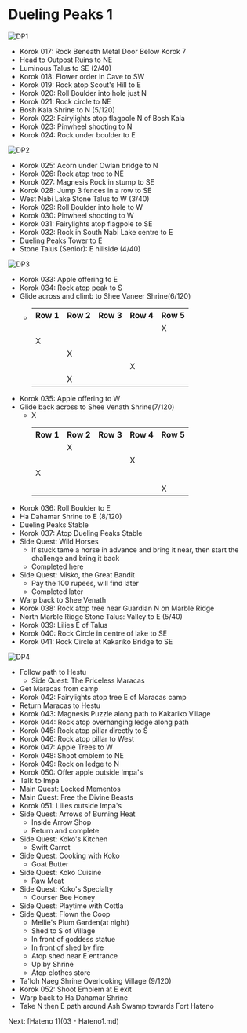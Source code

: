 # Dueling Peaks 1

![DP1](images/DP1.PNG)

* Korok 017: Rock Beneath Metal Door Below Korok 7
* Head to Outpost Ruins to NE
* Luminous Talus to SE (2/40)
* Korok 018: Flower order in Cave to SW
* Korok 019: Rock atop Scout's Hill to E
* Korok 020: Roll Boulder into hole just N
* Korok 021: Rock circle to NE
* Bosh Kala Shrine to N (5/120)
* Korok 022: Fairylights atop flagpole N of Bosh Kala
* Korok 023: Pinwheel shooting to N
* Korok 024: Rock under boulder to E

![DP2](images/DP2.PNG)

* Korok 025: Acorn under Owlan bridge to N
* Korok 026: Rock atop tree to NE
* Korok 027: Magnesis Rock in stump to SE
* Korok 028: Jump 3 fences in a row to SE
* West Nabi Lake Stone Talus to W (3/40)
* Korok 029: Roll Boulder into hole to W
* Korok 030: Pinwheel shooting to W
* Korok 031: Fairylights atop flagpole to SE
* Korok 032: Rock in South Nabi Lake centre to E
* Dueling Peaks Tower to E
* Stone Talus (Senior): E hillside (4/40)

![DP3](images/DP3.PNG)

* Korok 033: Apple offering to E
* Korok 034: Rock atop peak to S
* Glide across and climb to Shee Vaneer Shrine(6/120)
  * <table>
      <tr><th>Row 1</th><th>Row 2</th><th>Row 3</th><th>Row 4</th><th>Row 5</th></tr>
      <tr><td></td><td></td><td></td><td></td><td>X</td></tr>
      <tr><td>X</td><td></td><td></td><td></td><td></td></tr>
      <tr><td></td><td>X</td><td></td><td></td><td></td></tr>
      <tr><td></td><td></td><td></td><td>X</td><td></td></tr>
      <tr><td></td><td>X</td><td></td><td></td><td></td></tr>
    </table>
* Korok 035: Apple offering to W
* Glide back across to Shee Venath Shrine(7/120)
  * <table>
      <tr><th>Row 1</th><th>Row 2</th><th>Row 3</th><th>Row 4</th><th>Row 5</th></tr>
      <tr><td></td><td>X</td><td></td><td></td><td></td></tr>
      <tr><td></td><td></td><td></td><td>X</td><td></td></tr>
      <tr><td>X</td><td></td><td></td><td></td><td></td></tr>
      <tr><td></td><td></td>X<td></td><td></td><td></td></tr>
      <tr><td></td><td></td><td></td><td></td><td>X</td></tr>
    </table>
* Korok 036: Roll Boulder to E
* Ha Dahamar Shrine to E (8/120)
* Dueling Peaks Stable
* Korok 037: Atop Dueling Peaks Stable
* Side Quest: Wild Horses
  * If stuck tame a horse in advance and bring it near, then start the challenge and bring it back
  * Completed here
* Side Quest: Misko, the Great Bandit
  * Pay the 100 rupees, will find later
  * Completed later
* Warp back to Shee Venath
* Korok 038: Rock atop tree near Guardian N on Marble Ridge
* North Marble Ridge Stone Talus: Valley to E (5/40)
* Korok 039: Lilies E of Talus
* Korok 040: Rock Circle in centre of lake to SE
* Korok 041: Rock Circle at Kakariko Bridge to SE

![DP4](images/DP4.PNG)

* Follow path to Hestu
  * Side Quest: The Priceless Maracas
* Get Maracas from camp
* Korok 042: Fairylights atop tree E of Maracas camp
* Return Maracas to Hestu
* Korok 043: Magnesis Puzzle along path to Kakariko Village
* Korok 044: Rock atop overhanging ledge along path
* Korok 045: Rock atop pillar directly to S
* Korok 046: Rock atop pillar to West
* Korok 047: Apple Trees to W
* Korok 048: Shoot emblem to NE
* Korok 049: Rock on ledge to N
* Korok 050: Offer apple outside Impa's
* Talk to Impa
* Main Quest: Locked Mementos
* Main Quest: Free the Divine Beasts
* Korok 051: Lilies outside Impa's
* Side Quest: Arrows of Burning Heat
  * Inside Arrow Shop
  * Return and complete
* Side Quest: Koko's Kitchen
  * Swift Carrot
* Side Quest: Cooking with Koko
  * Goat Butter
* Side Quest: Koko Cuisine
  * Raw Meat
* Side Quest: Koko's Specialty
  * Courser Bee Honey
* Side Quest: Playtime with Cottla
* Side Quest: Flown the Coop
  * Mellie's Plum Garden(at night)
  * Shed to S of Village
  * In front of goddess statue
  * In front of shed by fire
  * Atop shed near E entrance
  * Up by Shrine
  * Atop clothes store
* Ta'loh Naeg Shrine Overlooking Village (9/120)
* Korok 052: Shoot Emblem at E exit
* Warp back to Ha Dahamar Shrine
* Take N then E path around Ash Swamp towards Fort Hateno

Next: [Hateno 1](03 - Hateno1.md)

